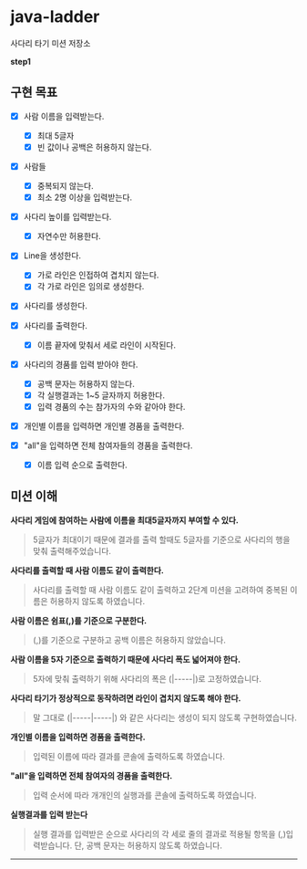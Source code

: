 # java-ladder

사다리 타기 미션 저장소

**step1**
  
## 구현 목표
- [x] 사람 이름을 입력받는다.
  - [x] 최대 5글자
  - [x] 빈 값이나 공백은 허용하지 않는다.
  
- [x] 사람들
  - [x] 중복되지 않는다.
  - [x] 최소 2명 이상을 입력받는다.
  
- [x] 사다리 높이를 입력받는다.
  - [x] 자연수만 허용한다.

- [x] Line을 생성한다.
  - [x] 가로 라인은 인접하여 겹치지 않는다.
  - [x] 각 가로 라인은 임의로 생성한다.

- [x] 사다리를 생성한다.

- [x] 사다리를 출력한다.
  - [x] 이름 끝자에 맞춰서 세로 라인이 시작된다.

- [x] 사다리의 경품를 입력 받아야 한다.
  - [x] 공백 문자는 허용하지 않는다.
  - [x] 각 실행결과는 1~5 글자까지 허용한다.
  - [x] 입력 경품의 수는 참가자의 수와 같아야 한다.
  
- [x] 개인별 이름을 입력하면 개인별 경품을 출력한다.
  
- [x] "all"을 입력하면 전체 참여자들의 경품을 출력한다.
  - [x] 이름 입력 순으로 출력한다.

## 미션 이해

**사다리 게임에 참여하는 사람에 이름을 최대5글자까지 부여할 수 있다.**
>  5글자가 최대이기 때문에 결과를 출력 할때도 5글자를 기준으로 사다리의 행을 맞춰 출력해주었습니다.

**사다리를 출력할 때 사람 이름도 같이 출력한다.**
> 사다리를 출력할 때 사람 이름도 같이 출력하고 2단계 미션을 고려하여 중복된 이름은 허용하지 않도록 하였습니다.

**사람 이름은 쉼표(,)를 기준으로 구분한다.**
> (,)를 기준으로 구분하고 공백 이름은 허용하지 않았습니다.

**사람 이름을 5자 기준으로 출력하기 때문에 사다리 폭도 넓어져야 한다.**
>  5자에 맞춰 출력하기 위해 사다리의 폭은 (|-----|)로 고정하였습니다.

**사다리 타기가 정상적으로 동작하려면 라인이 겹치지 않도록 해야 한다.**
> 말 그대로 (|-----|-----|) 와 같은 사다리는 생성이 되지 않도록 구현하였습니다.

**개인별 이름을 입력하면 경품을 출력한다.**
> 입력된 이름에 따라 결과를 콘솔에 출력하도록 하였습니다.

**"all"을 입력하면 전체 참여자의 경품을 출력한다.**
> 입력 순서에 따라 개개인의 실행과를 콘솔에 출력하도록 하였습니다.

**실행결과를 입력 받는다**
> 실행 결과를 입력받은 순으로 사다리의 각 세로 줄의 결과로 적용될 항목을 (,)입력받습니다. 단, 공백 문자는 허용하지 않도록 하였습니다.


<hr/> 



